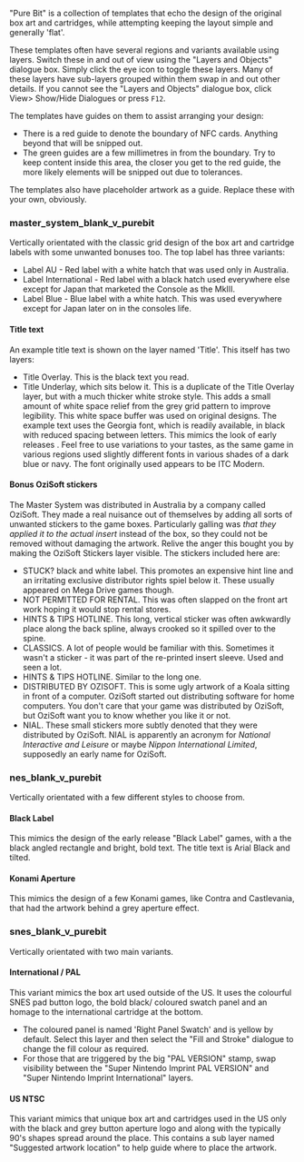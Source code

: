 "Pure Bit" is a collection of templates that echo the design of the original box art and cartridges, while attempting keeping the layout simple and generally 'flat'.

These templates often have several regions and variants available using layers. Switch these in and out of view using the "Layers and Objects" dialogue box. Simply click the eye icon to toggle these layers. Many of these layers have sub-layers grouped within them swap in and out other details. If you cannot see the "Layers and Objects" dialogue box, click View> Show/Hide Dialogues or press `F12`.

The templates have guides on them to assist arranging your design:
* There is a red guide to denote the boundary of NFC cards. Anything beyond that will be snipped out.
* The green guides are a few millimetres in from the boundary. Try to keep content inside this area, the closer you get to the red guide, the more likely elements will be snipped out due to tolerances.

The templates also have placeholder artwork as a guide. Replace these with your own, obviously.

### master_system_blank_v_purebit

Vertically orientated with the classic grid design of the box art and cartridge labels with some unwanted bonuses too. The top label has three variants:
* Label AU - Red label with a white hatch that was used only in Australia.
* Label International - Red label with a black hatch used everywhere else except for Japan that marketed the Console as the MkIII.
* Label Blue - Blue label with a white hatch. This was used everywhere except for Japan later on in the consoles life.

#### Title text
An example title text is shown on the layer named 'Title'. This itself has two layers:
* Title Overlay. This is the black text you read.
* Title Underlay, which sits below it. This is a duplicate of the Title Overlay layer, but with a much thicker white stroke style. This adds a small amount of white space relief from the grey grid pattern to improve legibility. This white space buffer was used on original designs.
The example text uses the Georgia font, which is readily available, in black with reduced spacing between letters. This mimics the look of early releases . Feel free to use variations to your tastes, as the same game in various regions used slightly different fonts in various shades of a dark blue or navy. The font originally used appears to be ITC Modern.

#### Bonus OziSoft stickers
The Master System was distributed in Australia by a company called OziSoft. They made a real nuisance out of themselves by adding all sorts of unwanted stickers to the game boxes. Particularly galling was _that they applied it to the actual insert_ instead of the box, so they could not be removed without damaging the artwork. Relive the anger this bought you by making the OziSoft Stickers layer visible. The stickers included here are:
* STUCK? black and white label. This promotes an expensive hint line and an irritating exclusive distributor rights spiel below it. These usually appeared on Mega Drive games though.
* NOT PERMITTED FOR RENTAL. This was often slapped on the front art work hoping it would stop rental stores.
* HINTS & TIPS HOTLINE. This long, vertical sticker was often awkwardly place along the back spline, always crooked so it spilled over to the spine.
* CLASSICS. A lot of people would be familiar with this. Sometimes it wasn't a sticker - it was part of the re-printed insert sleeve. Used and seen a lot.
* HINTS & TIPS HOTLINE. Similar to the long one.
* DISTRIBUTED BY OZISOFT. This is some ugly artwork of a Koala sitting in front of a computer.  OziSoft started out distributing software for home computers. You don't care that your game was distributed by OziSoft, but OziSoft want you to know whether you like it or not.
* NIAL. These small stickers more subtly denoted that they were distributed by OziSoft. NIAL is apparently an acronym for _National Interactive and Leisure_ or maybe _Nippon International Limited_, supposedly an early name for OziSoft.

### nes_blank_v_purebit

Vertically orientated with a few different styles to choose from.

#### Black Label
This mimics the design of the early release "Black Label" games, with a the black angled rectangle and bright, bold text. The title text is Arial Black and tilted.

#### Konami Aperture
This mimics the design of a few Konami games, like Contra and Castlevania, that had the artwork behind a grey aperture effect.


### snes_blank_v_purebit
Vertically orientated with two main variants.

#### International / PAL
This variant mimics the box art used outside of the US. It uses the colourful SNES pad button logo, the bold black/ coloured swatch panel and an homage to the international cartridge at the bottom.
* The coloured panel is named 'Right Panel Swatch' and is yellow by default. Select this layer and then select the "Fill and Stroke" dialogue to change the fill colour as required.
* For those that are triggered by the big "PAL VERSION" stamp, swap visibility between the "Super Nintendo Imprint PAL VERSION" and "Super Nintendo Imprint International" layers.

#### US NTSC
This variant mimics that unique box art and cartridges used in the US only with the black and grey button aperture logo and along with the typically 90's shapes spread around the place. This contains a sub layer named "Suggested artwork location" to help guide where to place the artwork.
